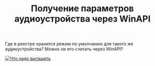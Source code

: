 ﻿---
title: "Получение параметров аудиоустройства через WinAPI"
se.owner.user_id: 264119
se.owner.display_name: "Константин"
se.owner.link: "https://ru.stackoverflow.com/users/264119/%d0%9a%d0%be%d0%bd%d1%81%d1%82%d0%b0%d0%bd%d1%82%d0%b8%d0%bd"
se.link: "https://ru.stackoverflow.com/questions/708024/%d0%9f%d0%be%d0%bb%d1%83%d1%87%d0%b5%d0%bd%d0%b8%d0%b5-%d0%bf%d0%b0%d1%80%d0%b0%d0%bc%d0%b5%d1%82%d1%80%d0%be%d0%b2-%d0%b0%d1%83%d0%b4%d0%b8%d0%be%d1%83%d1%81%d1%82%d1%80%d0%be%d0%b9%d1%81%d1%82%d0%b2%d0%b0-%d1%87%d0%b5%d1%80%d0%b5%d0%b7-winapi"
se.question_id: 708024
se.post_type: question
se.score: 2
---
<p>Где в реестре хранится режим по умолчанию для такого же аудиоустройства?
Можно ли его считать через WinAPI?</p>

<p><a href="https://i.stack.imgur.com/CE3SE.jpg" rel="nofollow noreferrer"><img src="https://i.stack.imgur.com/CE3SE.jpg" alt="Что надо вытащить"></a></p>
